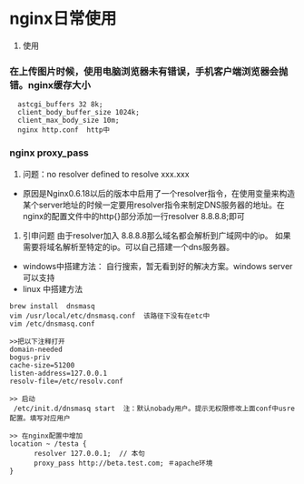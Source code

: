# nginx日常使用
 1. 使用

### 在上传图片时候，使用电脑浏览器未有错误，手机客户端浏览器会抛错。nginx缓存大小
 ```
   astcgi_buffers 32 8k;
   client_body_buffer_size 1024k;
   client_max_body_size 10m;
   nginx http.conf  http中
 ```

### nginx proxy_pass

1. 问题：no resolver defined to resolve xxx.xxx
  * 原因是Nginx0.6.18以后的版本中启用了一个resolver指令，在使用变量来构造某个server地址的时候一定要用resolver指令来制定DNS服务器的地址。在nginx的配置文件中的http{}部分添加一行resolver 8.8.8.8;即可
   
1. 引申问题 由于resolver加入 8.8.8.8那么域名都会解析到广域网中的ip。 如果需要将域名解析至特定的ip。可以自己搭建一个dns服务器。

* windows中搭建方法： 自行搜索，暂无看到好的解决方案。windows server可以支持
* linux 中搭建方法
```
brew install  dnsmasq
vim /usr/local/etc/dnsmasq.conf  该路径下没有在etc中
vim /etc/dnsmasq.conf

>>把以下注释打开
domain-needed
bogus-priv
cache-size=51200
listen-address=127.0.0.1
resolv-file=/etc/resolv.conf

>> 启动
 /etc/init.d/dnsmasq start  注：默认nobady用户。提示无权限修改上面conf中usre配置。填写对应用户

>> 在nginx配置中增加
location ~ /testa {
      resolver 127.0.0.1;  // 本句
      proxy_pass http://beta.test.com; ＃apache环境
} 
```

